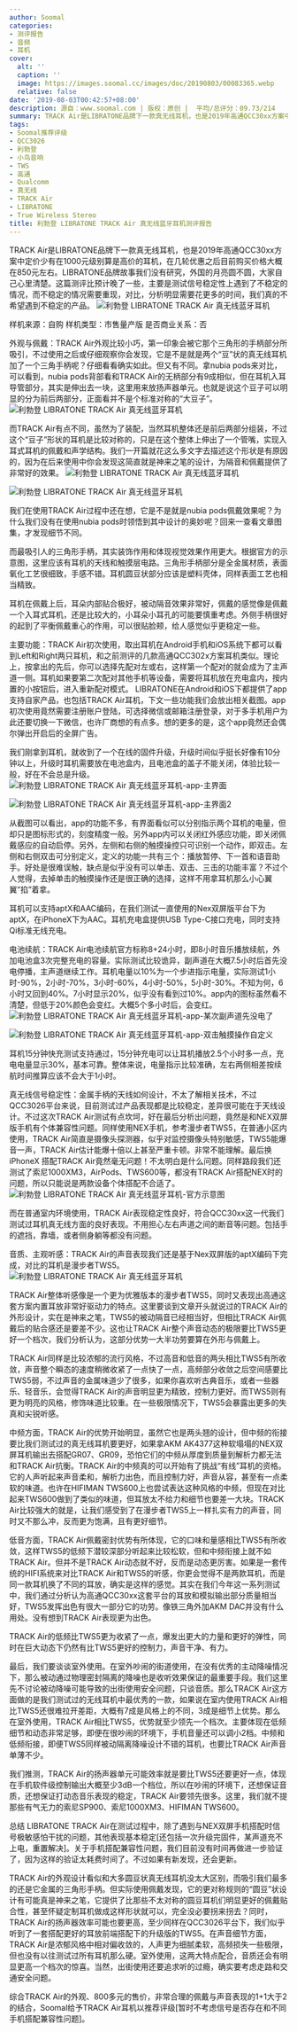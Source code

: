 ```yaml
---
author: Soomal
categories:
- 测评报告
- 音频
- 耳机
cover:
  alt: ''
  caption: ''
  image: https://images.soomal.cc/images/doc/20190803/00083365.webp
  relative: false
date: '2019-08-03T00:42:57+08:00'
description: 源自：www.soomal.com | 版权：原创 |  平均/总评分：09.73/214
summary: TRACK Air是LIBRATONE品牌下一款真无线耳机，也是2019年高通QCC30xx方案中定价少有在1000元级别算是高价的耳机，在几轮优惠之后目前购买价格大概在850元左右。
tags:
- Soomal推荐评级
- QCC3026
- 利勃登
- 小鸟音响
- TWS
- 高通
- Qualcomm
- 真无线
- TRACK Air
- LIBRATONE
- True Wireless Stereo
title: 利勃登 LIBRATONE TRACK Air 真无线蓝牙耳机测评报告
---
```


TRACK Air是LIBRATONE品牌下一款真无线耳机，也是2019年高通QCC30xx方案中定价少有在1000元级别算是高价的耳机，在几轮优惠之后目前购买价格大概在850元左右。LIBRATONE品牌故事我们没有研究，外国的月亮圆不圆，大家自己心里清楚。这篇测评比预计晚了一些，主要是测试信号稳定性上遇到了不稳定的情况，而不稳定的情况需要重现，对比，分析明显需要花更多的时间，我们真的不希望遇到不稳定的产品。
![利勃登 LIBRATONE TRACK Air 真无线蓝牙耳机](https://images.soomal.cc/images/doc/20190705/00082750.webp)





样机来源：自购
样机类型：市售量产版
是否商业关系：否

外观与佩戴：TRACK Air外观比较小巧，第一印象会被它那个三角形的手柄部分所吸引，不过使用之后或仔细观察你会发现，它是不是就是两个“豆”状的真无线耳机加了一个三角手柄呢？仔细看看确实如此。但又有不同。拿nubia pods来对比，可以看到，nubia pods背部看和TRACK Air的无柄部分有9成相似，但在耳机入耳导管部分，其实是伸出去一块，这里用来放扬声器单元。也就是说这个豆子可以明显的分为前后两部分，正面看并不是个标准对称的“大豆子”。
![利勃登 LIBRATONE TRACK Air 真无线蓝牙耳机](https://images.soomal.cc/images/doc/20190705/00082760.webp)




而TRACK Air有点不同，虽然为了装配，当然耳机整体还是前后两部分组装，不过这个“豆子”形状的耳机是比较对称的，只是在这个整体上伸出了一个管嘴，实现入耳式耳机的佩戴和声学结构。我们一开篇就花这么多文字去描述这个形状是有原因的，因为在后来使用中你会发现这简直就是神来之笔的设计，为隔音和佩戴提供了非常好的效果。
![利勃登 LIBRATONE TRACK Air 真无线蓝牙耳机](https://images.soomal.cc/images/doc/20190705/00082752_01.webp)




![利勃登 LIBRATONE TRACK Air 真无线蓝牙耳机](https://images.soomal.cc/images/doc/20190705/00082753_01.webp)




我们在使用TRACK Air过程中还在想，它是不是就是nubia pods佩戴效果呢？为什么我们没有在使用nubia pods时领悟到其中设计的奥妙呢？回来一查看文章图集，才发现细节不同。

而最吸引人的三角形手柄，其实装饰作用和体现视觉效果作用更大。根据官方的示意图，这里应该有耳机的天线和触摸层电路。三角形手柄部分是全金属材质，表面氧化工艺很细致，手感不错。耳机圆豆状部分应该是塑料壳体，同样表面工艺也相当精致。

耳机在佩戴上后，耳朵内部贴合极好，被动隔音效果非常好，佩戴的感觉像是佩戴一个入耳式耳机，还是比较大的，小耳朵小耳孔的可能要慎重考虑。外侧手柄很好的起到了平衡佩戴重心的作用，可以很贴脸颊，给人感觉似乎更稳定一些。

主要功能：TRACK Air初次使用，取出耳机在Android手机和iOS系统下都可以看到Left和Right两只耳机，和之前测评的几款高通QCC302x方案耳机类似。理论上，按拿出的先后，你可以选择先配对左或右，这样第一个配对的就会成为了主声道一侧。耳机如果要第二次配对其他手机等设备，需要将耳机放在充电盒内，按内置的小按钮后，进入重新配对模式。
LIBRATONE在Android和iOS下都提供了app支持自家产品，也包括TRACK Air耳机，下文一些功能我们会放出相关截图。app初次使用竟然需要注册账户登陆，可选择微信或邮箱注册登录，对于多手机用户为此还要切换一下微信，也许厂商想的有点多。想的更多的是，这个app竟然还会偶尔弹出开启后的全屏广告。

我们刚拿到耳机，就收到了一个在线的固件升级，升级时间似乎挺长好像有10分钟以上，升级时耳机需要放在电池盒内，且电池盒的盖子不能关闭，体验比较一般，好在不会总是升级。
![利勃登 LIBRATONE TRACK Air 真无线蓝牙耳机-app-主界面](https://images.soomal.cc/images/doc/20190803/00083361_01.webp)




![利勃登 LIBRATONE TRACK Air 真无线蓝牙耳机-app-主界面2](https://images.soomal.cc/images/doc/20190803/00083362_01.webp)




从截图可以看出，app的功能不多，有界面看似可以分别指示两个耳机的电量，但却只是图标形式的，刻度精度一般。另外app内可以关闭红外感应功能，即关闭佩戴感应的自动启停。另外，左侧和右侧的触摸操控只可识别一个动作，即双击。左侧和右侧双击可分别定义，定义的功能一共有三个：播放暂停、下一首和语音助手。好处是很难误触，缺点是似乎没有可以单击、双击、三击的功能丰富？不过个人觉得，去掉单击的触摸操作还是很正确的选择，这样不用拿耳机那么小心翼翼“掐”着拿。

耳机可以支持aptX和AAC编码，在我们测试一直使用的Nex双屏版平台下为aptX，在iPhoneX下为AAC。耳机充电盒提供USB Type-C接口充电，同时支持Qi标准无线充电。


电池续航：TRACK Air电池续航官方标称8+24小时，即8小时音乐播放续航，外加电池盒3次完整充电的容量。实际测试比较诡异，副声道在大概7.5小时后首先没电停播，主声道继续工作。耳机电量以10%为一个步进指示电量，实际测试1小时-90%，2小时-70%，3小时-60%，4小时-50%，5小时-30%。不知为何，6小时又回到40%。7小时显示20%，似乎没有看到过10%。app内的图标虽然看不清楚，但低于20%颜色会变红。大概5个多小时后，会变红。
![利勃登 LIBRATONE TRACK Air 真无线蓝牙耳机-app-某次副声道先没电了](https://images.soomal.cc/images/doc/20190803/00083363_01.webp)




![利勃登 LIBRATONE TRACK Air 真无线蓝牙耳机-app-双击触摸操作自定义](https://images.soomal.cc/images/doc/20190803/00083364_01.webp)




耳机15分钟快充测试支持通过，15分钟充电可以让耳机播放2.5个小时多一点，充电电量显示30%，基本可靠。整体来说，电量指示比较准确，左右两侧相差按续航时间推算应该不会大于1小时。

真无线信号稳定性：金属手柄的天线如何设计，不太了解相关技术，不过QCC3026平台来说，目前测试过产品表现都是比较稳定，差异很可能在于天线设计。不过这次TRACK Air测试有点坎坷，好在最后分析出问题，竟然是和NEX双屏版手机有个体兼容性问题。同样使用NEX手机，参考漫步者TWS5，在普通小区内使用，TRACK Air简直是摄像头探测器，似乎对监控摄像头特别敏感，TWS5能爆音一声，TRACK Air估计能爆十倍以上甚至严重卡顿。非常不能理解。最后换iPhoneX 搭配TRACK Air竟然毫无问题！不太明白是什么问题。同样路段我们还测试了索尼1000XM3，AirPods、TWS600等，都没有TRACK Air搭配NEX时的问题，所以只能说是两款设备个体搭配不合适了。
![利勃登 LIBRATONE TRACK Air 真无线蓝牙耳机-官方示意图](https://images.soomal.cc/images/doc/20190803/00083366.webp)




而在普通室内环境使用，TRACK Air表现稳定性良好，符合QCC30xx这一代我们测试过耳机真无线方面的良好表现。不用担心左右声道之间的断音等问题。包括手的遮挡，靠墙，或者侧身躺等都没有问题。

音质、主观听感：TRACK Air的声音表现我们还是基于Nex双屏版的aptX编码下完成，对比的耳机是漫步者TWS5。
![利勃登 LIBRATONE TRACK Air 真无线蓝牙耳机](https://images.soomal.cc/images/doc/20190705/00082754.webp)




TRACK Air整体听感像是一个更为优雅版本的漫步者TWS5，同时又表现出高通这套方案内置耳放非常好驱动力的特点。这里要谈到文章开头就说过的TRACK Air的外形设计，实在是神来之笔，TWS5的被动隔音已经相当好，但相比TRACK Air佩戴后的贴合感还是要差不少。这也让TRACK Air整个声音动态的极限要比TWS5更好一个档次，我们分析认为，这部分优势一大半功劳要算在外形与佩戴上。

TRACK Air同样是比较浓郁的流行风格，不过高音和低音的两头相比TWS5有所收敛，声音整个瞬态的速度稍微收紧了一点快了一点，高频部分收敛之后空间感要比TWS5弱，不过声音的金属味道少了很多，如果你喜欢听古典音乐，或者一些器乐、轻音乐，会觉得TRACK Air的声音明显更为精致，控制力更好。而TWS5则有更为明亮的风格，修饰味道比较重。在一些极限情况下，TWS5会暴露出更多的失真和尖锐听感。

中频方面，TRACK Air的优势开始明显，虽然它也是两头翘的设计，但中频的衔接要比我们测试过的真无线耳机要更好，如果拿AKM AK4377这种软塌塌的NEX双屏耳机输出去搭配GR07、GR09，恐怕它们的中频从厚度到质量到解析力都无法和TRACK Air抗衡。TRACK Air的中频真的可以开始有了挑战“有线”耳机的资格。它的人声听起来声音柔和，解析力出色，而且控制力好，声音从容，甚至有一点柔软的味道。也许在HIFIMAN TWS600上也尝试表达这种风格的中频，但现在对比起来TWS600做到了类似的味道，但耳放太不给力和细节也要差一大块。TRACK Air比较强大的就是，让我们感受到了在漫步者TWS5上一样扎实有力的声音，同时又不那么冲，反而更为饱满，且有更好细节。

低音方面，TRACK Air佩戴密封优势有所体现，它的口味和量感相比TWS5有所收敛，这样TWS5的低频下潜较深部分听起来比较松软，但和中频衔接上就不如TRACK Air。但并不是TRACK Air动态就不好，反而是动态更厉害。如果是一套传统的HIFI系统来对比TRACK Air和TWS5的听感，你更会觉得不是两款耳机，而是同一款耳机换了不同的耳放，确实是这样的感觉。其实在我们今年这一系列测试中，我们通过分析认为高通QCC30xx这套平台的耳放和模拟输出部分质量相当好，TWS5发挥出色有很大一部分它的功劳。像铁三角外加AKM DAC并没有什么用处。没有想到TRACK Air表现更为出色。

TRACK Air的低频比TWS5更为收紧了一点，爆发出更大的力量和更好的弹性，同时在巨大动态下仍然有比TWS5更好的控制力，声音干净、有力。

最后，我们要谈谈室外使用。在室外吵闹的街道使用，在没有优秀的主动降噪情况下，那么被动通过物理密封隔离的降噪也是收听效果保证的最重要手段。我们这里先不讨论被动降噪可能导致的出街使用安全问题，只谈音质。那么TRACK Air这方面做的是我们测试过的无线耳机中最优秀的一款，如果说在室内使用TRACK Air相比TWS5还很难拉开差距，大概有7成是风格上的不同，3成是细节上优势。那么在室外使用，TRACK Air相比TWS5，优势就至少领先一个档次。主要体现在低频细节和动态非常足够，即便在很吵闹的环境下，手机音量还可以调小2档。中频和低频衔接，即便TWS5同样被动隔离降噪设计不错的耳机，也要比TRACK Air声音单薄不少。

我们推测，TRACK Air的扬声器单元可能效率就是要比TWS5还要更好一点，体现在手机软件级控制输出大概至少3dB一个档位，所以在吵闹的环境下，还想保证音质，还想保证打动态音乐表现的稳定，TRACK Air要领先很多。这里，我们就不提那些有气无力的索尼SP900、索尼1000XM3、HIFIMAN TWS600。

总结
LIBRATONE TRACK Air在测试过程中，除了遇到与NEX双屏手机搭配时信号极敏感怕干扰的问题，其他表现基本稳定[还包括一次升级完固件，某声道充不上电，重置解决]。关于手机搭配兼容性问题，我们目前没有时间再做进一步验证了，因为这样的验证太耗费时间了。不过如果有新发现，还会更新。

TRACK Air的外观设计看似和大多圆豆状真无线耳机没太大区别，而吸引我们最多的还是它金属的三角形手柄。但实际使用佩戴发现，它的更对称规则的“圆豆”状设计有可能真是神来之笔，它提供了比那些不太对称的圆豆耳机们明显更好的佩戴贴合性，甚至怀疑定制耳机做成这样形状就可以，完全没必要拐来拐去？同时，TRACK Air的扬声器效率可能也要更高，至少同样在QCC3026平台下，我们似乎听到了一套搭配更好的耳放前端搭配下的升级版的TWS5。在声音细节方面，TRACK Air是浓郁风格中相对偏收敛的，人声更为细腻柔软，高频损失一些极限，但也没有以往测试过所有耳机那么硬。室外使用，这两大特点配合，音质还会有明显更高一个档次的惊喜。当然，出街使用还要追求听的过瘾，确实要考虑走路和交通安全问题。

综合TRACK Air的外观、800多元的售价，非常合理的佩戴与声音表现的1+1大于2的结合，Soomal给予TRACK Air耳机以推荐评级[暂时不考虑信号是否存在和不同手机搭配兼容性问题]。